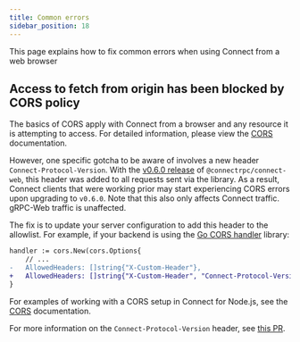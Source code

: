 ```yaml
---
title: Common errors
sidebar_position: 18
---
```


This page explains how to fix common errors when using Connect from a web browser

## Access to fetch from origin has been blocked by CORS policy

The basics of CORS apply with Connect from a browser and any resource it is attempting to access. For detailed
information, please view the [CORS](https://developer.mozilla.org/en-US/docs/Web/HTTP/CORS) documentation.

However, one specific gotcha to be aware of involves a new header `Connect-Protocol-Version`. With the
[v0.6.0 release](https://github.com/connectrpc/connect-es/releases/tag/v0.6.0) of `@connectrpc/connect-web`, this header was added to all requests sent via the
library. As a result, Connect clients that were working prior may start experiencing CORS errors upon upgrading to
`v0.6.0`. Note that this also only affects Connect traffic. gRPC-Web traffic is unaffected.

The fix is to update your server configuration to add this header to the allowlist. For example, if your backend is
using the [Go CORS handler](https://github.com/rs/cors) library:

```diff
handler := cors.New(cors.Options{
    // ...
-   AllowedHeaders: []string{"X-Custom-Header"},
+   AllowedHeaders: []string{"X-Custom-Header", "Connect-Protocol-Version"},
}
```

For examples of working with a CORS setup in Connect for Node.js, see the [CORS](../node/server-plugins.md#cors) documentation.

For more information on the `Connect-Protocol-Version` header, see [this PR](https://github.com/connectrpc/connect-go/pull/416).
